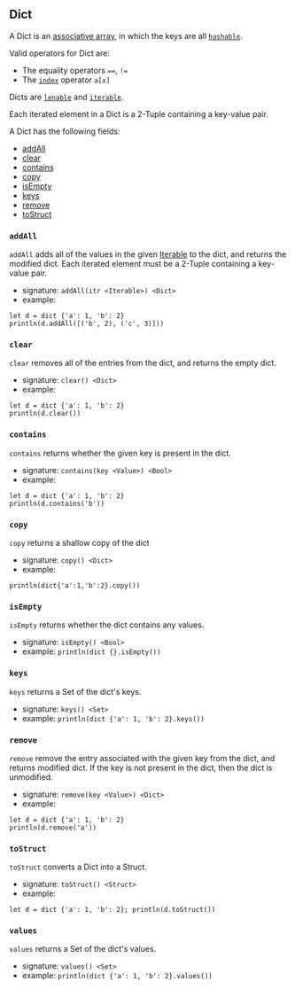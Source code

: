 ## Dict

A Dict is an [associative array](https://en.wikipedia.org/wiki/Associative_array),
in which the keys are all [`hashable`](interfaces.html#hashable).

Valid operators for Dict are:

* The equality operators `==`, `!=`
* The [`index`](interfaces.html#indexable) operator `a[x]`

Dicts are
[`lenable`](interfaces.html#lenable) and
[`iterable`](interfaces.html#iterable).

Each iterated element in a Dict is a 2-Tuple containing a key-value pair.

A Dict has the following fields:

* [addAll](#addall)
* [clear](#clear)
* [contains](#contains)
* [copy](#copy)
* [isEmpty](#isempty)
* [keys](#keys)
* [remove](#remove)
* [toStruct](#tostruct)

### `addAll`

`addAll` adds all of the values in the given [Iterable](interfaces.html#iterable)
to the dict, and returns the modified dict.
Each iterated element must be a 2-Tuple containing a key-value pair.

* signature: `addAll(itr <Iterable>) <Dict>`
* example:

```
let d = dict {'a': 1, 'b': 2}
println(d.addAll([('b', 2), ('c', 3)]))
```

### `clear`

`clear` removes all of the entries from the dict, and returns the empty dict.

* signature: `clear() <Dict>`
* example:

```
let d = dict {'a': 1, 'b': 2}
println(d.clear())
```

### `contains`

`contains` returns whether the given key is present in the dict.

* signature: `contains(key <Value>) <Bool>`
* example:

```
let d = dict {'a': 1, 'b': 2}
println(d.contains('b'))
```

### `copy`

`copy` returns a shallow copy of the dict

* signature: `copy() <Dict>`
* example:

```
println(dict{'a':1,'b':2}.copy())
```

### `isEmpty`

`isEmpty` returns whether the dict contains any values.

* signature: `isEmpty() <Bool>`
* example: `println(dict {}.isEmpty())`

### `keys`

`keys` returns a Set of the dict's keys.

* signature: `keys() <Set>`
* example: `println(dict {'a': 1, 'b': 2}.keys())`

### `remove`

`remove` remove the entry associated with the given key from the dict,
and returns modified dict.  If the key is not present in the dict, then
the dict is unmodified.

* signature: `remove(key <Value>) <Dict>`
* example:

```
let d = dict {'a': 1, 'b': 2}
println(d.remove('a'))
```

### `toStruct`

`toStruct` converts a Dict into a Struct.

* signature: `toStruct() <Struct>`
* example:

```
let d = dict {'a': 1, 'b': 2}; println(d.toStruct())
```

### `values`

`values` returns a Set of the dict's values.

* signature: `values() <Set>`
* example: `println(dict {'a': 1, 'b': 2}.values())`

